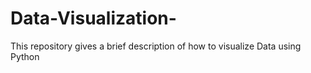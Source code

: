# Data-Visualization-
This repository gives a brief description of how to visualize Data using Python
